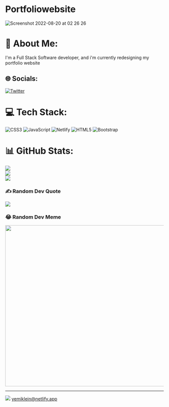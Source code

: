 # Portfoliowebsite
![Screenshot 2022-08-20 at 02 26 26](https://user-images.githubusercontent.com/100921034/185758817-fa49423e-1e8c-4540-a99a-1649c90ffa74.png)

# 💫 About Me:
I'm a Full Stack Software developer, and i'm currently redesigning my portfolio website


## 🌐 Socials:
[![Twitter](https://img.shields.io/badge/Twitter-%231DA1F2.svg?logo=Twitter&logoColor=white)](https://twitter.com/@klein_raji) 

# 💻 Tech Stack:
![CSS3](https://img.shields.io/badge/css3-%231572B6.svg?style=plastic&logo=css3&logoColor=white) ![JavaScript](https://img.shields.io/badge/javascript-%23323330.svg?style=plastic&logo=javascript&logoColor=%23F7DF1E) ![Netlify](https://img.shields.io/badge/netlify-%23000000.svg?style=plastic&logo=netlify&logoColor=#00C7B7) ![HTML5](https://img.shields.io/badge/html5-%23E34F26.svg?style=plastic&logo=html5&logoColor=white) ![Bootstrap](https://img.shields.io/badge/bootstrap-%23563D7C.svg?style=plastic&logo=bootstrap&logoColor=white)
# 📊 GitHub Stats:
![](https://github-readme-stats.vercel.app/api?username=Yemiklein&theme=dark&hide_border=false&include_all_commits=false&count_private=false)<br/>
![](https://github-readme-streak-stats.herokuapp.com/?user=Yemiklein&theme=dark&hide_border=false)<br/>
![](https://github-readme-stats.vercel.app/api/top-langs/?username=Yemiklein&theme=dark&hide_border=false&include_all_commits=false&count_private=false&layout=compact)

### ✍️ Random Dev Quote
![](https://quotes-github-readme.vercel.app/api?type=horizontal&theme=radical)

### 😂 Random Dev Meme
<img src="https://random-memer.herokuapp.com/" width="512px"/>

---
[![](https://visitcount.itsvg.in/api?id=Yemiklein&icon=0&color=0)](https://visitcount.itsvg.in)
[yemiklein@netlify.app](https://yemiklein.netlify.app/)
